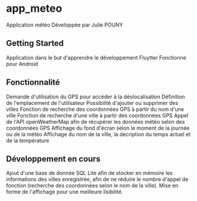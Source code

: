 # app_meteo

Application météo
Développée par Julie POUNY

## Getting Started

Application dans le but d'apprendre le développement Fluytter
Fonctionne pour Android

## Fonctionnalité

Demande d'utilisation du GPS pour accéder à la déolocalisation
Définition de l'emplacement de l'utilisateur
Possibilité d'ajouter ou supprimer des villes
Fonction de recherche des coordonnées GPS à partir du nom d'une ville
Fonction de recherche d'une ville à partir des coordonnées GPS
Appel de l'API openWeatherMap afin de récupérer les données météo selon des coordonnées GPS
Affichage du fond d'écran selon le moment de la journée ou de la météo
Affichage du nom de la ville, la decription du temps actuel et de la température

## Développement en cours

Ajout d'une base de donnée SQL Lite afin de stocker en mémoire les informations des villes enregistrée,
afin de ne réduire le nombre d'appel de fonction (recherche des coordonnées selon le nom de la ville).
Mise en forme de l'affichage pour une meilleure lisibilité. 